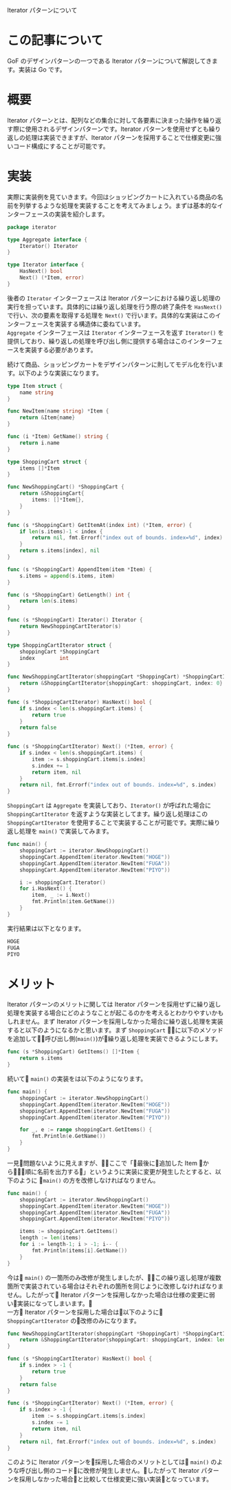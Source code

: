 Iterator パターンについて

# この記事について
GoF のデザインパターンの一つである Iterator パターンについて解説してきます。実装は Go です。

# 概要
Iterator パターンとは、配列などの集合に対して各要素に決まった操作を繰り返す際に使用されるデザインパターンです。Iterator パターンを使用せずとも繰り返しの処理は実装できますが、Iterator パターンを採用することで仕様変更に強いコード構成にすることが可能です。

# 実装
実際に実装例を見ていきます。今回はショッピングカートに入れている商品の名前を列挙するような処理を実装することを考えてみましょう。まずは基本的なインターフェースの実装を紹介します。

```go
package iterator

type Aggregate interface {
	Iterator() Iterator
}

type Iterator interface {
	HasNext() bool
	Next() (*Item, error)
}
```
後者の `Iterator` インターフェースは Iterator パターンにおける繰り返し処理の実行を担っています。具体的には繰り返し処理を行う際の終了条件を `HasNext()` で行い、次の要素を取得する処理を `Next()` で行います。具体的な実装はこのインターフェースを実装する構造体に委ねています。<br>
`Aggregate` インターフェースは `Iterator` インターフェースを返す `Iterator()` を提供しており、繰り返しの処理を呼び出し側に提供する場合はこのインターフェースを実装する必要があります。<br>

続けて商品、ショッピングカートをデザインパターンに則してモデル化を行います。以下のような実装になります。
```go
type Item struct {
	name string
}

func NewItem(name string) *Item {
	return &Item{name}
}

func (i *Item) GetName() string {
	return i.name
}

type ShoppingCart struct {
	items []*Item
}

func NewShoppingCart() *ShoppingCart {
	return &ShoppingCart{
		items: []*Item{},
	}
}

func (s *ShoppingCart) GetItemAt(index int) (*Item, error) {
	if len(s.items)-1 < index {
		return nil, fmt.Errorf("index out of bounds. index=%d", index)
	}
	return s.items[index], nil
}

func (s *ShoppingCart) AppendItem(item *Item) {
	s.items = append(s.items, item)
}

func (s *ShoppingCart) GetLength() int {
	return len(s.items)
}

func (s *ShoppingCart) Iterator() Iterator {
	return NewShoppingCartIterator(s)
}

type ShoppingCartIterator struct {
	shoppingCart *ShoppingCart
	index        int
}

func NewShoppingCartIterator(shoppingCart *ShoppingCart) *ShoppingCartIterator {
	return &ShoppingCartIterator{shoppingCart: shoppingCart, index: 0}
}

func (s *ShoppingCartIterator) HasNext() bool {
	if s.index < len(s.shoppingCart.items) {
		return true
	}
	return false
}

func (s *ShoppingCartIterator) Next() (*Item, error) {
	if s.index < len(s.shoppingCart.items) {
		item := s.shoppingCart.items[s.index]
		s.index += 1
		return item, nil
	}
	return nil, fmt.Errorf("index out of bounds. index=%d", s.index)
}
```
`ShoppingCart` は `Aggregate` を実装しており、`Iterator()` が呼ばれた場合に `ShoppingCartIterator` を返すような実装としてます。繰り返し処理はこの `ShoppingCartIterator` を使用することで実装することが可能です。実際に繰り返し処理を `main()` で実装してみます。

```go
func main() {
	shoppingCart := iterator.NewShoppingCart()
	shoppingCart.AppendItem(iterator.NewItem("HOGE"))
	shoppingCart.AppendItem(iterator.NewItem("FUGA"))
	shoppingCart.AppendItem(iterator.NewItem("PIYO"))

	i := shoppingCart.Iterator()
	for i.HasNext() {
		item, _ := i.Next()
		fmt.Println(item.GetName())
	}
}
```
実行結果は以下となります。
```sh
HOGE
FUGA
PIYO
```

# メリット
Iterator パターンのメリットに関しては Iterator パターンを採用せずに繰り返し処理を実装する場合にどのようなことが起こるのかを考えるとわかりやすいかもしれません。まず Iterator パターンを採用しなかった場合に繰り返し処理を実装すると以下のようになるかと思います。まず `ShoppingCart` に以下のメソッドを追加して呼び出し側(`main()`)が繰り返し処理を実装できるようにします。
```go
func (s *ShoppingCart) GetItems() []*Item {
	return s.items
}
```
続いて `main()` の実装をは以下のようになります。
```go
func main() {
	shoppingCart := iterator.NewShoppingCart()
	shoppingCart.AppendItem(iterator.NewItem("HOGE"))
	shoppingCart.AppendItem(iterator.NewItem("FUGA"))
	shoppingCart.AppendItem(iterator.NewItem("PIYO"))

	for _, e := range shoppingCart.GetItems() {
		fmt.Println(e.GetName())
	}
}
```
一見問題ないように見えますが、ここで「最後に追加した Item から順に名前を出力する」というように実装に変更が発生したとすると、以下のように `main()` の方を改修しなければなりません。
```go
func main() {
	shoppingCart := iterator.NewShoppingCart()
	shoppingCart.AppendItem(iterator.NewItem("HOGE"))
	shoppingCart.AppendItem(iterator.NewItem("FUGA"))
	shoppingCart.AppendItem(iterator.NewItem("PIYO"))

	items := shoppingCart.GetItems()
	length := len(items)
	for i := length-1; i > -1; i-- {
		fmt.Println(items[i].GetName())
	}
}
```
今は `main()` の一箇所のみ改修が発生しましたが、この繰り返し処理が複数箇所で実装されている場合はそれぞれの箇所を同じように改修しなければなりません。したがって Iterator パターンを採用しなかった場合は仕様の変更に弱い実装になってしまいます。<br>
一方 Iterator パターンを採用した場合は以下のように `ShoppingCartIterator` の改修のみになります。
```go
func NewShoppingCartIterator(shoppingCart *ShoppingCart) *ShoppingCartIterator {
	return &ShoppingCartIterator{shoppingCart: shoppingCart, index: len(shoppingCart.items)-1}
}

func (s *ShoppingCartIterator) HasNext() bool {
	if s.index > -1 {
		return true
	}
	return false
}

func (s *ShoppingCartIterator) Next() (*Item, error) {
	if s.index > -1 {
		item := s.shoppingCart.items[s.index]
		s.index -= 1
		return item, nil
	}
	return nil, fmt.Errorf("index out of bounds. index=%d", s.index)
}
```
このように Iterator パターンを採用した場合のメリットとしては `main()` のような呼び出し側のコードに改修が発生しません。したがって Iterator パターンを採用しなかった場合と比較して仕様変更に強い実装となっています。